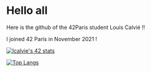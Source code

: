 # Hello all

Here is the github of the 42Paris student Louis Calvié !!

I joined 42 Paris in November 2021 !

[![lcalvie's 42 stats](https://badge42.vercel.app/api/v2/cl9ycxh2600730fmshd3g5glh/stats?cursusId=21&coalitionId=48)](https://github.com/JaeSeoKim/badge42)


[![Top Langs](https://github-readme-stats.vercel.app/api/top-langs/?username=anonylouis&layout=compact&theme=synthwave&title_color=ffffff&text_color=ffffff&bg_color=45,1f1923,2f1947,301c5b,301c59,301a48,1f1c5f,321b52,281c5e,321b4f)](https://github.com/anuraghazra/github-readme-stats)
